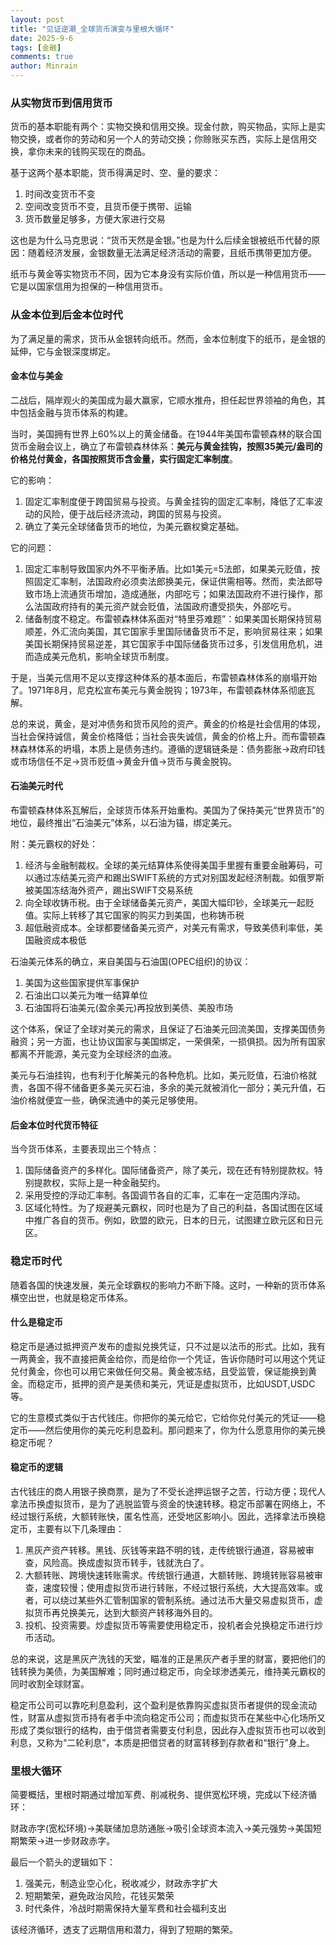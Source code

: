 ```yaml
---
layout: post
title: "见证逆潮_全球货币演变与里根大循环"
date: 2025-9-6
tags: [金融]
comments: true
author: Minrain
---
```

### 从实物货币到信用货币
货币的基本职能有两个：实物交换和信用交换。现金付款，购买物品，实际上是实物交换，或者你的劳动和另一个人的劳动交换；你赊账买东西，实际上是信用交换，拿你未来的钱购买现在的商品。

基于这两个基本职能，货币得满足时、空、量的要求：
1. 时间改变货币不变
2. 空间改变货币不变，且货币便于携带、运输
3. 货币数量足够多，方便大家进行交易

这也是为什么马克思说：“货币天然是金银。”也是为什么后续金银被纸币代替的原因：随着经济发展，金银数量无法满足经济活动的需要，且纸币携带更加方便。

纸币与黄金等实物货币不同，因为它本身没有实际价值，所以是一种信用货币——它是以国家信用为担保的一种信用货币。
### 从金本位到后金本位时代
为了满足量的需求，货币从金银转向纸币。然而，金本位制度下的纸币，是金银的延伸，它与金银深度绑定。
#### 金本位与美金
二战后，隔岸观火的美国成为最大赢家，它顺水推舟，担任起世界领袖的角色，其中包括金融与货币体系的构建。

当时，美国拥有世界上60%以上的黄金储备。在1944年美国布雷顿森林的联合国货币金融会议上，确立了布雷顿森林体系：**美元与黄金挂钩，按照35美元/盎司的价格兑付黄金，各国按照货币含金量，实行固定汇率制度**。

它的影响：
1. 固定汇率制度便于跨国贸易与投资。与黄金挂钩的固定汇率制，降低了汇率波动的风险，便于战后经济流动，跨国的贸易与投资。
2. 确立了美元全球储备货币的地位，为美元霸权奠定基础。

它的问题：
1. 固定汇率制导致国家内外不平衡矛盾。比如1美元=5法郎，如果美元贬值，按照固定汇率制，法国政府必须卖法郎换美元，保证供需相等。然而，卖法郎导致市场上流通货币增加，造成通胀，内部吃亏；如果法国政府不进行操作，那么法国政府持有的美元资产就会贬值，法国政府遭受损失，外部吃亏。
2. 储备制度不稳定。布雷顿森林体系面对“特里芬难题”：如果美国长期保持贸易顺差，外汇流向美国，其它国家手里国际储备货币不足，影响贸易往来；如果美国长期保持贸易逆差，其它国家手中国际储备货币过多，引发信用危机，进而造成美元危机，影响全球货币制度。

于是，当美元信用不足以支撑这种体系的基本面后，布雷顿森林体系的崩塌开始了。1971年8月，尼克松宣布美元与黄金脱钩；1973年，布雷顿森林体系彻底瓦解。

总的来说，黄金，是对冲债务和货币风险的资产。黄金的价格是社会信用的体现，当社会保持诚信，黄金价格降低；当社会丧失诚信，黄金的价格上升。而布雷顿森林森林体系的坍塌，本质上是债务违约。遵循的逻辑链条是：债务膨胀->政府印钱或市场信任不足->货币贬值->黄金升值->货币与黄金脱钩。
#### 石油美元时代
布雷顿森林体系瓦解后，全球货币体系开始重构。美国为了保持美元“世界货币”的地位，最终推出“石油美元”体系，以石油为锚，绑定美元。

附：美元霸权的好处：
1. 经济与金融制裁权。全球的美元结算体系使得美国手里握有重要金融筹码，可以通过冻结美元资产和踢出SWIFT系统的方式对别国发起经济制裁。如俄罗斯被美国冻结海外资产，踢出SWIFT交易系统
2. 向全球收铸币税。由于全球储备美元资产，美国大幅印钞，全球美元一起贬值。实际上转移了其它国家的购买力到美国，也称铸币税
3. 超低融资成本。全球都要储备美元资产，对美元有需求，导致美债利率低，美国融资成本极低

石油美元体系的确立，来自美国与石油国(OPEC组织)的协议：
1. 美国为这些国家提供军事保护
2. 石油出口以美元为唯一结算单位
3. 石油国将石油美元(盈余美元)再投放到美债、美股市场

这个体系，保证了全球对美元的需求，且保证了石油美元回流美国，支撑美国债务融资；另一方面，也让协议国家与美国绑定，一荣俱荣，一损俱损。因为所有国家都离不开能源，美元变为全球经济的血液。

美元与石油挂钩，也有利于化解美元的各种危机。比如，美元贬值，石油价格就贵，各国不得不储备更多美元买石油，多余的美元就被消化一部分；美元升值，石油价格就便宜一些，确保流通中的美元足够使用。

#### 后金本位时代货币特征
当今货币体系，主要表现出三个特点：
1. 国际储备资产的多样化。国际储备资产，除了美元，现在还有特别提款权。特别提款权，实际上是一种金融契约。
2. 采用受控的浮动汇率制。各国调节各自的汇率，汇率在一定范围内浮动。
3. 区域化特性。为了规避美元霸权，同时也是为了自己的利益，各国试图在区域中推广各自的货币。例如，欧盟的欧元，日本的日元，试图建立欧元区和日元区。
### 稳定币时代
随着各国的快速发展，美元全球霸权的影响力不断下降。这时，一种新的货币体系横空出世，也就是稳定币体系。
#### 什么是稳定币
稳定币是通过抵押资产发布的虚拟兑换凭证，只不过是以法币的形式。比如，我有一两黄金，我不直接把黄金给你，而是给你一个凭证，告诉你随时可以用这个凭证兑付黄金，你也可以用它来做任何交易。黄金被冻结，且受监管，保证能换到黄金。而稳定币，抵押的资产是美债和美元，凭证是虚拟货币，比如USDT,USDC等。

它的生意模式类似于古代钱庄。你把你的美元给它，它给你兑付美元的凭证——稳定币——然后使用你的美元吃利息盈利。那问题来了，你为什么愿意用你的美元换稳定币呢？
#### 稳定币的逻辑
古代钱庄的商人用银子换商票，是为了不受长途押运银子之苦，行动方便；现代人拿法币换虚拟货币，是为了逃脱监管与资金的快速转移。稳定币部署在网络上，不经过银行系统，大额转账快，匿名性高，还受地区影响小。因此，选择拿法币换稳定币，主要有以下几条理由：
1. 黑灰产资产转移。黑钱、灰钱等来路不明的钱，走传统银行通道，容易被审查，风险高。换成虚拟货币转手，钱就洗白了。
2. 大额转账、跨境快速转账需求。传统银行通道，大额转账、跨境转账容易被审查，速度较慢；使用虚拟货币进行转账，不经过银行系统，大大提高效率。或者，可以绕过某些外汇管制国家的管制系统。通过法币大量交易虚拟货币，虚拟货币再兑换美元，达到大额资产转移海外目的。
3. 投机、投资需要。炒虚拟货币等需要使用稳定币，投机者会兑换稳定币进行炒币活动。

总的来说，这是黑灰产洗钱的天堂，瞄准的正是黑灰产者手里的财富，要把他们的钱转换为美债，为美国解难；同时通过稳定币，向全球渗透美元，维持美元霸权的同时收割全球财富。

稳定币公司可以靠吃利息盈利，这个盈利是依靠购买虚拟货币者提供的现金流动性，财富从虚拟货币持有者手中流向稳定币公司；而虚拟货币在某些中心化场所又形成了类似银行的结构，由于借贷者需要支付利息，因此存入虚拟货币也可以收到利息，又称为“二轮利息”，本质是把借贷者的财富转移到存款者和“银行”身上。

### 里根大循环
简要概括，里根时期通过增加军费、削减税务、提供宽松环境，完成以下经济循环：

财政赤字(宽松环境)->美联储加息防通胀->吸引全球资本流入->美元强势->美国短期繁荣->进一步财政赤字。

最后一个箭头的逻辑如下：
1. 强美元，制造业空心化，税收减少，财政赤字扩大
2. 短期繁荣，避免政治风险，花钱买繁荣
3. 时代条件，冷战时期需保持大量军费和社会福利支出

该经济循环，透支了远期信用和潜力，得到了短期的繁荣。
